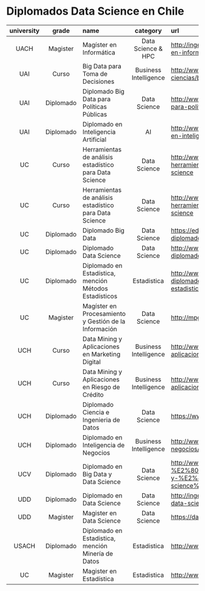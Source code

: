 # Diplomados Data Science en Chile

| university | grade | name | category | url | time | price |
|:------------:|:-----------:|:--------------------------------------------------------|:-----------------------:|:-------------------------------------------------------------------------------------------------------------------|:------:|--------:|
| UACH | Magister | Magíster en Informática| Data Science & HPC| http://ingenieria.uach.cl/index.php/postgrado/magister-en-informatica |||
| UAI | Curso |Big Data para Toma de Decisiones| Business Intelligence | http://www.uai.cl/cursos-y-seminarios/ingenieria-y-ciencias/big-data-para-toma-de-decisiones|||
| UAI | Diplomado | Diplomado Big Data para Políticas Públicas | Data Science | http://www.uai.cl/facultades/diplomado-big-data-para-politicas-publicas |||
| UAI | Diplomado | Diplomado en Inteligencia Artificial | AI | http://www.uai.cl/postgrados-y-diplomas/diploma-en-inteligencia-colectiva |||
| UC | Curso| Herramientas de análisis estadístico para Data Science| Data Science | http://www.educacioncontinua.uc.cl/28436-ficha-herramientas-de-analisis-estadistico-para-data-science|||
| UC | Curso | Herramientas de análisis estadístico para Data Science | Data Science | http://www.educacioncontinua.uc.cl/28436-ficha-herramientas-de-analisis-estadistico-para-data-science |||
| UC | Diplomado | Diplomado Big Data | Data Science | https://educacionprofesional.ing.uc.cl/?diplomado=diplomado-big-data |||
| UC | Diplomado | Diplomado Data Science | Data Science | http://www.educacioncontinua.uc.cl/27644-ficha-diplomado-en-data-science |||
| UC | Diplomado | Diplomado en Estadística, mención Métodos Estadísticos | Estadistica | http://www.educacioncontinua.uc.cl/28291-ficha-diplomado-en-estadistica-mencion-metodos-estadisticos |||
| UC | Magister | Magíster en Procesamiento y Gestión de la Información | Data Science | http://mpgi.ing.puc.cl |||
| UCH | Curso| Data Mining y Aplicaciones en Marketing Digital| Business Intelligence | http://www.eeuchile.cl/programas/data-mining-y-aplicaciones-en-marketing-digital/|||
| UCH | Curso| Data Mining y Aplicaciones en Riesgo de Crédito | Business Intelligence | http://www.eeuchile.cl/programas/data-science-y-aplicaciones-en-riesgo-de-credito/|||
| UCH | Diplomado | Diplomado Ciencia e Ingenieria de Datos | Data Science | https://www.dcc.uchile.cl/datos |||
| UCH | Diplomado | Diplomado en Inteligencia de Negocios | Business Intelligence | http://www.eeuchile.cl/programas/inteligencia-de-negocios/ |||
| UCV | Diplomado | Diplomado en Big Data y Data Science | Data Science | http://www.inf.ucv.cl/diplomado-en-%E2%80%AA%E2%80%8Ebig-data%E2%80%AC-y-%E2%80%AA%E2%80%8Edata-science%E2%80%AC/ |||
| UDD | Diplomado | Diplomado en Data Science | Data Science | http://ingenieria.udd.cl/ver-diplomado/diplomado-en-data-science/ |||
| UDD | Magister | Magister en Data Science | Data Science | https://datascience.udd.cl |||
| USACH | Diplomado | Diplomado en Estadistica, mención Minería de Datos | Estadistica | http://www.diplomadoestadistica.usach.cl |||
| UC | Magister | Magister en Estadística | Estadistica | http://www.mat.uc.cl/me.html |||
